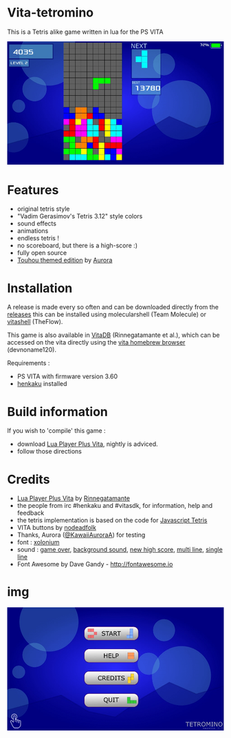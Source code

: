 # Vita-tetromino
This is a Tetris alike game written in lua for the PS VITA

<img src='https://github.com/svennd/vita-tetromino/blob/master/screenshot_v0.7.png' />

# Features
* original tetris style
* "Vadim Gerasimov's Tetris 3.12" style colors
* sound effects
* animations
* endless tetris !
* no scoreboard, but there is a high-score :) 
* fully open source
* [Touhou themed edition](http://vitadb.rinnegatamante.it/#/info/376) by [Aurora](https://twitter.com/KawaiiAuroraA)

# Installation
A release is made every so often and can be downloaded directly from the [releases](https://github.com/svennd/vita-tetromino/releases) this can be installed using molecularshell (Team Molecule) or [vitashell](https://github.com/TheOfficialFloW/VitaShell) (TheFlow).

This game is also available in [VitaDB](http://vitadb.rinnegatamante.it/#/info/330) (Rinnegatamante et al.), which can be accessed on the vita directly using the [vita homebrew browser](https://github.com/devnoname120/vhbb) (devnoname120).

Requirements :
* PS VITA with firmware version 3.60
* [henkaku](https://henkaku.xyz) installed

# Build information 
If you wish to 'compile' this game :
* download [Lua Player Plus Vita](https://github.com/Rinnegatamante/lpp-vita), nightly is adviced.
* follow those directions

# Credits
* [Lua Player Plus Vita](https://github.com/Rinnegatamante/lpp-vita) by [Rinnegatamante](http://rinnegatamante.it)
* the people from irc #henkaku and #vitasdk, for information, help and feedback
* the tetris implementation is based on the code for [Javascript Tetris](http://codeincomplete.com/posts/javascript-tetris/)
* VITA buttons by [nodeadfolk](https://nodeadfolk.wordpress.com/2014/04/10/free-ps-vita-buttons-more-work/)
* Thanks, Aurora ([@KawaiiAuroraA](https://twitter.com/KawaiiAuroraA)) for testing 
* font : [xolonium](https://fontlibrary.org/en/font/xolonium)
* sound : [game over](https://freesound.org/people/deleted_user_877451/), [background sound](https://freesound.org/people/vikuserro/sounds/265549/), [new high score](https://freesound.org/people/rhodesmas/sounds/320653/), [multi line](https://freesound.org/people/Mativve/sounds/391539/), [single line](https://freesound.org/people/Scrampunk/sounds/345299/)
* Font Awesome by Dave Gandy - http://fontawesome.io

# img
<img src='https://github.com/svennd/vita-tetromino/blob/master/menu.png' />
